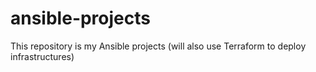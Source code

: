 # ansible-projects
This repository is my Ansible projects (will also use Terraform to deploy infrastructures)
